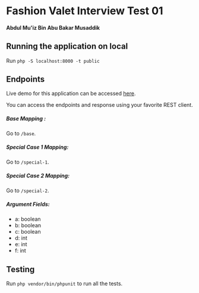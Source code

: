 # Fashion Valet Interview Test 01

#### Abdul Mu'iz Bin Abu Bakar Musaddik



## Running the application on local
Run `php -S localhost:8000 -t public`


## Endpoints
Live demo for this application can be accessed [here](http://).

You can access the endpoints and response using your favorite REST client.

##### Base Mapping :
Go to `/base`.

##### Special Case 1 Mapping:
Go to `/special-1`.


##### Special Case 2 Mapping:
Go to `/special-2`.

##### Argument Fields:
- a: boolean
- b: boolean
- c: boolean
- d: int
- e: int
- f: int

## Testing
Run `php vendor/bin/phpunit` to run all the tests.
